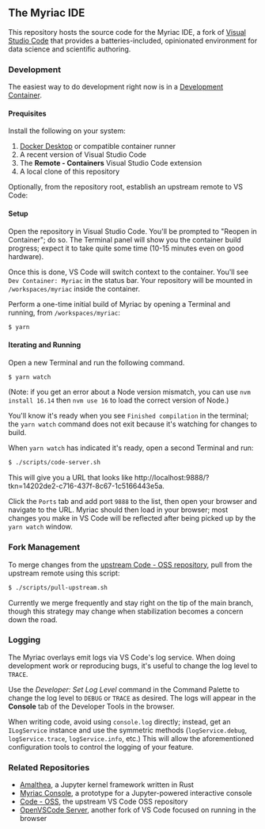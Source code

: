 
## The Myriac IDE

This repository hosts the source code for the Myriac IDE, a fork of [Visual Studio Code](https://github.com/microsoft/vscode) that provides a batteries-included, opinionated environment for data science and scientific authoring.

### Development

The easiest way to do development right now is in a [Development Container](https://code.visualstudio.com/docs/remote/containers).

#### Prequisites

Install the following on your system:

1. [Docker Desktop](https://www.docker.com/products/docker-desktop/) or compatible container runner
2. A recent version of Visual Studio Code
3. The **Remote - Containers** Visual Studio Code extension
4. A local clone of this repository

Optionally, from the repository root, establish an upstream remote to VS Code:

#### Setup

Open the repository in Visual Studio Code. You'll be prompted to "Reopen in Container"; do so. The Terminal panel will show you the container build progress; expect it to take quite some time (10-15 minutes even on good hardware).

Once this is done, VS Code will switch context to the container. You'll see `Dev Container: Myriac` in the status bar. Your repository will be mounted in `/workspaces/myriac` inside the container.

Perform a one-time initial build of Myriac by opening a Terminal and running, from `/workspaces/myriac`:

```bash
$ yarn
```

#### Iterating and Running

Open a new Terminal and run the following command.

```bash
$ yarn watch
```

(Note: if you get an error about a Node version mismatch, you can use `nvm install 16.14` then `nvm use 16` to load the correct version of Node.)

You'll know it's ready when you see `Finished compilation` in the terminal; the `yarn watch` command does not exit because it's watching for changes to build.

When `yarn watch` has indicated it's ready, open a second Terminal and run:

```bash
$ ./scripts/code-server.sh
```

This will give you a URL that looks like http://localhost:9888/?tkn=14202de2-c716-437f-8c67-1c5166443e5a.

Click the `Ports` tab and add port `9888` to the list, then open your browser and navigate to the URL. Myriac should then load in your browser; most changes you make in VS Code will be reflected after being picked up by the `yarn watch` window.

### Fork Management

To merge changes from the [upstream Code - OSS repository](https://github.com/microsoft/vscode), pull from the upstream remote using this script:

```bash
$ ./scripts/pull-upstream.sh
```

Currently we merge frequently and stay right on the tip of the main branch, though this strategy may change when stabilization becomes a concern down the road.

### Logging

The Myriac overlays emit logs via VS Code's log service. When doing development work or reproducing bugs, it's useful to change the log level to `TRACE`.

Use the *Developer: Set Log Level* command in the Command Palette to change the log level to `DEBUG` or `TRACE` as desired. The logs will appear in the **Console** tab of the Developer Tools in the browser.

When writing code, avoid using `console.log` directly; instead, get an `ILogService` instance and use the symmetric methods (`logService.debug`, `logService.trace`, `logService.info`, etc.) This will allow the aforementioned configuration tools to control the logging of your feature.

### Related Repositories

- [Amalthea](https://github.com/rstudio/amalthea), a Jupyter kernel framework written in Rust
- [Myriac Console](https://github.com/rstudio/myriac-console), a prototype for a Jupyter-powered interactive console
- [Code - OSS](https://github.com/microsoft/vscode), the upstream VS Code OSS repository
- [OpenVSCode Server](https://github.com/gitpod-io/openvscode-server), another fork of VS Code focused on running in the browser


